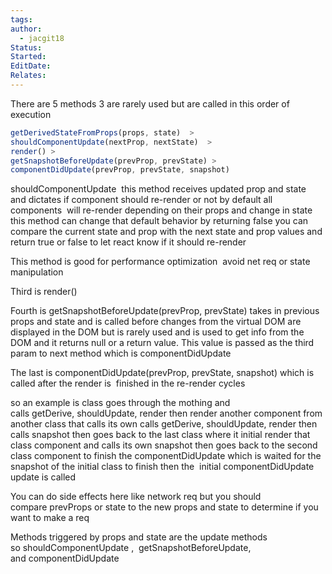 ```yaml
---
tags: 
author:
  - jacgit18
Status: 
Started: 
EditDate: 
Relates:
---
```

There are 5 methods 3 are rarely used but are called in this order of execution  


```javascript
getDerivedStateFromProps(props, state)  > 
shouldComponentUpdate(nextProp, nextState)  > 
render() > 
getSnapshotBeforeUpdate(prevProp, prevState) > 
componentDidUpdate(prevProp, prevState, snapshot)  
```

shouldComponentUpdate  this method receives updated prop and state  and dictates if component should re-render or not by default all components  will re-render depending on their props and change in state this method can change that default behavior by returning false you can compare the current state and prop with the next state and prop values and return true or false to let react know if it should re-render  

This method is good for performance optimization  avoid net req or state manipulation  

Third is render() 

Fourth is getSnapshotBeforeUpdate(prevProp, prevState) takes in previous props and state and is called before changes from the virtual DOM are displayed in the DOM but is rarely used and is used to get info from the DOM and it returns null or a return value. This value is passed as the third param to next method which is componentDidUpdate 

The last is componentDidUpdate(prevProp, prevState, snapshot) which is called after the render is  finished in the re-render cycles  

so an example is class goes through the mothing and calls getDerive, shouldUpdate, render then render another component from another class that calls its own calls getDerive, shouldUpdate, render then calls snapshot then goes back to the last class where it initial render that class component and calls its own snapshot then goes back to the second class component to finish the componentDidUpdate which is waited for the snapshot of the initial class to finish then the  initial componentDidUpdate  update is called 

You can do side effects here like network req but you should compare prevProps or state to the new props and state to determine if you want to make a req  

Methods triggered by props and state are the update methods so shouldComponentUpdate ,  getSnapshotBeforeUpdate, and componentDidUpdate